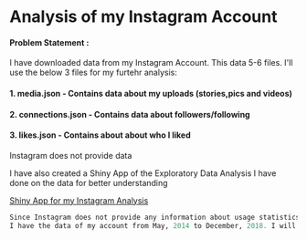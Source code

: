 # Analysis of my Instagram Account

#### Problem Statement :
I have downloaded data from my Instagram Account. This data 5-6 files. I'll use the below 3 files for my furtehr analysis:
#### 1. media.json - Contains data about my uploads (stories,pics and videos)
#### 2. connections.json - Contains data about followers/following
#### 3. likes.json - Contains about about who I liked

Instagram does not provide data

I have also created a Shiny App of the Exploratory Data Analysis I have done on the data for better understanding

[Shiny App for my Instagram Analysis](https://yatinkode.shinyapps.io/instaproject/)

```R
Since Instagram does not provide any information about usage statistics, we cannot really forcast the usage of my Instagram in the future. I have considered the number of likes I do every moment as a usage statistics and forecast the likes done by me on any post/video etc. in the future 6 months.
I have the data of my account from May, 2014 to December, 2018. I will forecast the values of my usage(likes done) for the months of January 2019 to June 2019
```
